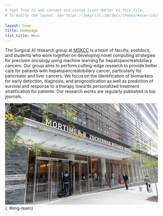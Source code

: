 ```yaml
---
# Feel free to add content and custom Front Matter to this file.
# To modify the layout, see https://jekyllrb.com/docs/themes/#overriding-theme-defaults

layout: home
title: Homepage
list_title: News
---
```


The Surgical AI research group at <a href="https://www.mskcc.org/">MSKCC</a> is a team of faculty, postdocs, and students who work together on developing novel computing strategies for precision oncology using machine learning for hepatopancreatobiliary cancers. Our group aims to perform cutting-edge research to provide better care for patients with hepatopancreatobiliary cancer, particularly for pancreatic and liver cancers. We focus on the identification of biomarkers for early detection, diagnosis, and prognostication as well as prediction of survival and response to a therapy towards personalized treatment stratification for patients. Our research works are regularly published in top journals. 


![Surgical AI research group](img/zuck.png){: #img-team}

